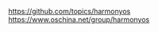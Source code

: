

<!--
 * @version:
 * @Author:  StevenJokess https://github.com/StevenJokess
 * @Date: 2020-12-20 19:20:38
 * @LastEditors:  StevenJokess https://github.com/StevenJokess
 * @LastEditTime: 2020-12-20 20:39:49
 * @Description:
 * @TODO::
 * @Reference:https://github.com/Awesome-HarmonyOS/HarmonyOS
-->
https://github.com/topics/harmonyos
https://www.oschina.net/group/harmonyos
